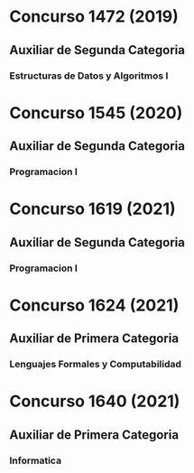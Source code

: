 # Concurso 1472 (2019)
## Auxiliar de Segunda Categoria
### Estructuras de Datos y Algoritmos I

# Concurso 1545 (2020)
## Auxiliar de Segunda Categoria
### Programacion I

# Concurso 1619 (2021)
## Auxiliar de Segunda Categoria
### Programacion I

# Concurso 1624 (2021)
## Auxiliar de Primera Categoria
### Lenguajes Formales y Computabilidad

# Concurso 1640 (2021)
## Auxiliar de Primera Categoria
### Informatica
